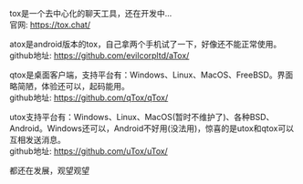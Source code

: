 tox是一个去中心化的聊天工具，还在开发中...  
官网: https://tox.chat/  

atox是android版本的tox，自己拿两个手机试了一下，好像还不能正常使用。  
github地址: https://github.com/evilcorpltd/aTox/  

qtox是桌面客户端，支持平台有：Windows、Linux、MacOS、FreeBSD。界面略简陋，体验还可以，起码能用。  
github地址: https://github.com/qTox/qTox/  

utox支持平台有：Windows、Linux、MacOS(暂时不维护了)、各种BSD、Android。Windows还可以，Android不好用(没法用)，惊喜的是utox和qtox可以互相发送消息。  
github地址: https://github.com/uTox/uTox/  

都还在发展，观望观望  
